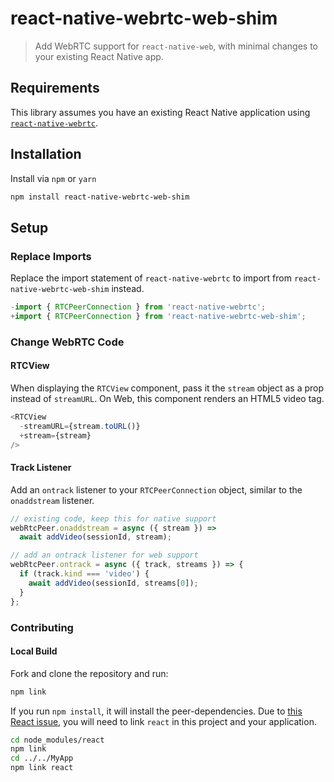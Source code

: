 # react-native-webrtc-web-shim

> Add WebRTC support for `react-native-web`, with minimal changes to your existing React Native app.

## Requirements

This library assumes you have an existing React Native application using [`react-native-webrtc`](https://github.com/react-native-webrtc/react-native-webrtc).

## Installation

Install via `npm` or `yarn`

```bash
npm install react-native-webrtc-web-shim
```

## Setup

### Replace Imports

Replace the import statement of `react-native-webrtc` to import from `react-native-webrtc-web-shim` instead.

```javascript
-import { RTCPeerConnection } from 'react-native-webrtc';
+import { RTCPeerConnection } from 'react-native-webrtc-web-shim';

```

### Change WebRTC Code

#### RTCView

When displaying the `RTCView` component, pass it the `stream` object as a prop instead of `streamURL`. On Web, this component renders an HTML5 video tag.

```javascript
<RTCView
  -streamURL={stream.toURL()}
  +stream={stream}
/>
```

#### Track Listener

Add an `ontrack` listener to your `RTCPeerConnection` object, similar to the `onaddstream` listener.

```javascript
// existing code, keep this for native support
webRtcPeer.onaddstream = async ({ stream }) =>
  await addVideo(sessionId, stream);

// add an ontrack listener for web support
webRtcPeer.ontrack = async ({ track, streams }) => {
  if (track.kind === 'video') {
    await addVideo(sessionId, streams[0]);
  }
};
```

### Contributing

#### Local Build

Fork and clone the repository and run:

```javascript
npm link
```

If you run `npm install`, it will install the peer-dependencies. Due to [this React issue](https://github.com/facebook/react/issues/13991), you will need to link `react` in this project and your application.

```bash
cd node_modules/react
npm link
cd ../../MyApp
npm link react

```
